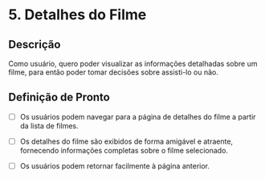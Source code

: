 # 5. Detalhes do Filme

## Descrição

Como usuário, quero poder visualizar as informações detalhadas sobre um filme, para então poder tomar decisões sobre assisti-lo ou não.

## Definição de Pronto

- [ ] Os usuários podem navegar para a página de detalhes do filme a partir da lista de filmes.

- [ ] Os detalhes do filme são exibidos de forma amigável e atraente, fornecendo informações completas sobre o filme selecionado.

- [ ] Os usuários podem retornar facilmente à página anterior.
